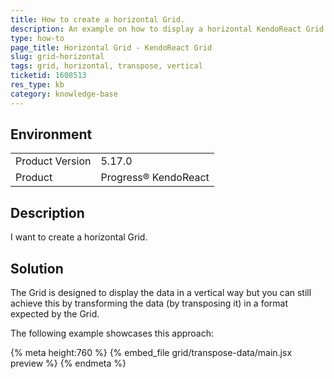 ```yaml
---
title: How to create a horizontal Grid.
description: An example on how to display a horizontal KendoReact Grid.
type: how-to
page_title: Horizontal Grid - KendoReact Grid
slug: grid-horizontal
tags: grid, horizontal, transpose, vertical
ticketid: 1608513
res_type: kb
category: knowledge-base
---
```


## Environment
<table>
    <tbody>
	    <tr>
	    	<td>Product Version</td>
	    	<td>5.17.0</td>
	    </tr>
	    <tr>
	    	<td>Product</td>
	    	<td>Progress® KendoReact</td>
	    </tr>
    </tbody>
</table>


## Description

I want to create a horizontal Grid.

## Solution

The Grid is designed to display the data in a vertical way but you can still achieve this by transforming the data (by transposing it) in a format expected by the Grid.

The following example showcases this approach:
 
{% meta height:760 %} 
{% embed_file grid/transpose-data/main.jsx preview %} 
{% endmeta %}
